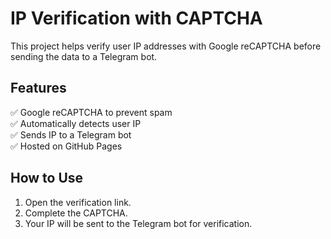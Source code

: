 # IP Verification with CAPTCHA  

This project helps verify user IP addresses with Google reCAPTCHA before sending the data to a Telegram bot.  

## Features  
✅ Google reCAPTCHA to prevent spam  
✅ Automatically detects user IP  
✅ Sends IP to a Telegram bot  
✅ Hosted on GitHub Pages  

## How to Use  
1. Open the verification link.  
2. Complete the CAPTCHA.  
3. Your IP will be sent to the Telegram bot for verification.
